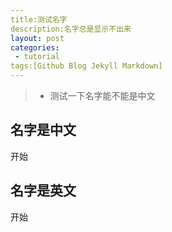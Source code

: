 ```yaml
---
title:测试名字
description:名字总是显示不出来
layout: post
categories:
 - tutorial
tags:[Github Blog Jekyll Markdown]
---
```


>* 测试一下名字能不能是中文

## 名字是中文

开始

## 名字是英文

开始